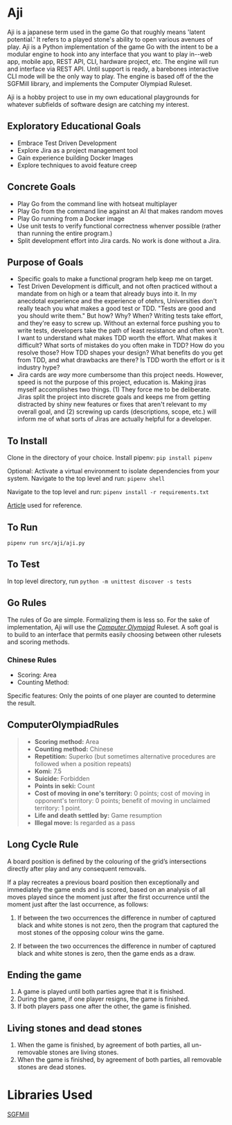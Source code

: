 # Aji
Aji is a japanese term used in the game Go that roughly means 'latent potential.'  It refers to a played stone's ability to open various avenues of play. Aji is a Python implementation of the game Go with the intent to be a modular engine to hook into any interface that you want to play in--web app, mobile app, REST API, CLI, hardware project, etc.  The engine will run and interface via REST API.  Until support is ready, a barebones interactive CLI mode will be the only way to play.  The engine is based off of the  the SGFMill library, and implements the Computer Olympiad Ruleset.

Aji is a hobby project to use in my own educational playgrounds for whatever subfields of software design are catching my interest.

## Exploratory Educational Goals
* Embrace Test Driven Development
* Explore Jira as a project management tool
* Gain experience building Docker Images
* Explore techniques to avoid feature creep

## Concrete Goals
* Play Go from the command line with hotseat multiplayer
* Play Go from the command line against an AI that makes random moves
* Play Go running from a Docker image
* Use unit tests to verify functional correctness whenver possible (rather than running the entire program.)
* Split development effort into Jira cards.  No work is done without a Jira.

## Purpose of Goals
* Specific goals to make a functional program help keep me on target.
* Test Driven Development is difficult, and not often practiced without a mandate from on high or a team that already buys into it.  In my anecdotal experience and the experience of otehrs, Universities don't really teach you what makes a good test or TDD.  "Tests are good and you should write them."  But how?  Why?  When?  Writing tests take effort, and they're easy to screw up.  Without an external force pushing you to write tests, developers take the path of least resistance and often won't.  I want to understand what makes TDD worth the effort. What makes it difficult? What sorts of mistakes do you often make in TDD? How do you resolve those?  How TDD shapes your design?  What benefits do you get from TDD, and what drawbacks are there?  Is TDD worth the effort or is it industry hype?
* Jira cards are *way* more cumbersome than this project needs.  However, speed is not the purpose of this project, education is.  Making jiras myself accomplishes two things. (1) They force me to be deliberate.  Jiras split the project into discrete goals and keeps me from getting distracted by shiny new features or fixes that aren't relevant to my overall goal, and (2) screwing up cards (descriptions, scope, etc.) will inform me of what sorts of Jiras are actually helpful for a developer.

## To Install
Clone in the directory of your choice. Install pipenv:
`pip install pipenv`

Optional: Activate a virtual environment to isolate dependencies from your system.  Navigate to the top level and run:
`pipenv shell`

Navigate to the top level and run:
`pipenv install -r requirements.txt`

[Article](https://docs.python-guide.org/dev/virtualenvs/) used for reference.

## To Run
`pipenv run src/aji/aji.py`

## To Test
In top level directory, run 
`python -m unittest discover -s tests`

## Go Rules
The rules of Go are simple.  Formalizing them is less so.  For the sake of implementation, Aji will use the *[Computer Olympiad](https://en.wikipedia.org/wiki/Computer_Olympiad)* Ruleset.  A soft goal is to build to an interface that permits easily choosing between other rulesets and scoring methods.

### Chinese Rules
- Scoring: Area
- Counting Method:

Specific features:
    Only the points of one player are counted to determine the result. 

## ComputerOlympiadRules

> * **Scoring method:** Area
> * **Counting method:** Chinese
> * **Repetition:** Superko (but sometimes alternative procedures are followed when a position repeats)
> * **Komi:** 7.5
> * **Suicide:** Forbidden
> * **Points in seki:** Count
> * **Cost of moving in one's territory:** 0 points; cost of moving in opponent's territory: 0 points; benefit of moving in unclaimed territory: 1 point.
> * **Life and death settled by:** Game resumption
> * **Illegal move:** Is regarded as a pass 

## Long Cycle Rule
A board position is defined by the colouring of the grid’s intersections directly after play and any consequent removals.

If a play recreates a previous board position then exceptionally and immediately the game ends and is scored, based on an analysis of all moves played since the moment just after the first occurrence until the moment just after the last occurrence, as follows:

1. If between the two occurrences the difference in number of captured black and white stones is not zero, then the program that captured the most stones of the opposing colour wins the game.

2. If between the two occurrences the difference in number of captured black and white stones is zero, then the game ends as a draw. 

## Ending the game
1.  A game is played until both parties agree that it is finished.
2.  During  the  game,  if  one  player  resigns,  the  game is finished. 
3.  If both players pass one after the other, the game is finished.

## Living stones and dead stones
1. When the game is finished, by agreement of both parties, all un-removable stones are living stones.
2. When the game is finished, by agreement of both parties, all removable stones are dead stones.

# Libraries Used
[SGFMill](https://mjw.woodcraft.me.uk/sgfmill/doc/1.1.1/intro.html)